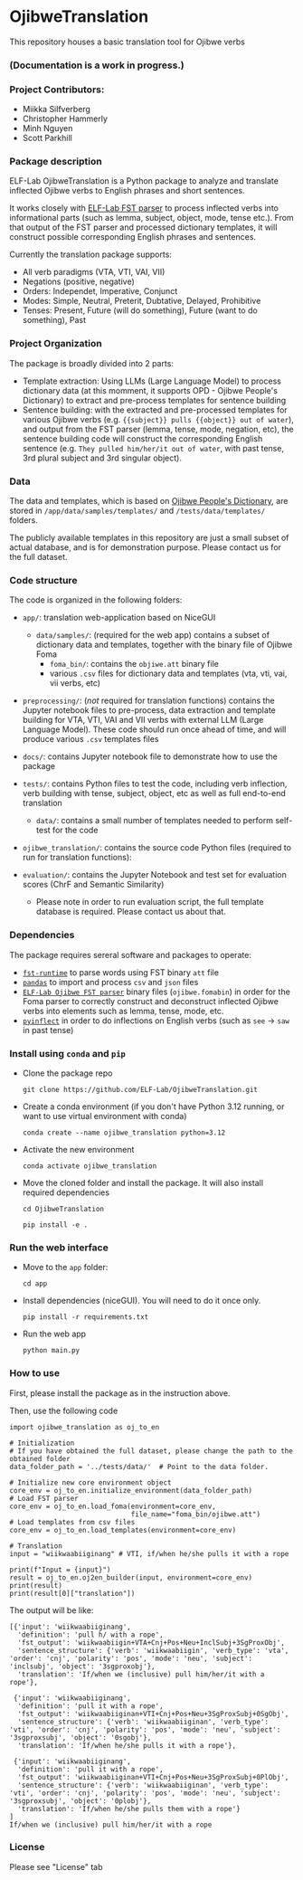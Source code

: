 # OjibweTranslation

This repository houses a basic translation tool for Ojibwe verbs

### (Documentation is a work in progress.)

### Project Contributors:
- Miikka Silfverberg
- Christopher Hammerly
- Minh Nguyen
- Scott Parkhill


### Package description
ELF-Lab OjibweTranslation is a Python package to analyze and translate inflected Ojibwe verbs to English phrases and short sentences. 

It works closely with [ELF-Lab FST parser](https://github.com/ELF-Lab/OjibweMorph) to process inflected verbs into informational parts (such as lemma, subject, object, mode, tense etc.). From that output of the FST parser and processed dictionary templates, it will construct possible corresponding English phrases and sentences. 

Currently the translation package supports:
- All verb paradigms (VTA, VTI, VAI, VII)
- Negations (positive, negative)
- Orders: Independet, Imperative, Conjunct
- Modes: Simple, Neutral, Preterit, Dubtative, Delayed, Prohibitive
- Tenses: Present, Future (will do something), Future (want to do something), Past

### Project Organization
The package is broadly divided into 2 parts:
- Template extraction: Using LLMs (Large Language Model) to process dictionary data (at this momment, it supports OPD - Ojibwe People's Dictionary) to extract and pre-process templates for sentence building
- Sentence building: with the extracted and pre-processed templates for various Ojibwe verbs (e.g. `{{subject}} pulls {{object}} out of water`), and output from the FST parser (lemma, tense, mode, negation, etc), the sentence building code will construct the corresponding English sentence (e.g. `They pulled him/her/it out of water`, with past tense, 3rd plural subject and 3rd singular object).

### Data
The data and templates, which is based on [Ojibwe People's Dictionary](https://ojibwe.lib.umn.edu/), are stored in `/app/data/samples/templates/` and `/tests/data/templates/` folders.

The publicly available templates in this repository are just a small subset of actual database, and is for demonstration purpose. Please contact us for the full dataset. 

### Code structure
The code is organized in the following folders:
- `app/`: translation web-application based on NiceGUI
  - `data/samples/`: (required for the web app) contains a subset of dictionary data and templates, together with the binary file of Ojibwe Foma
    - `foma_bin/`: contains the `objiwe.att` binary file
    - various `.csv` files for dictionary data and templates (vta, vti, vai, vii verbs, etc)
- `preprocessing/`: (*not* required for translation functions) contains the Jupyter notebook files to pre-process, data extraction and template building for VTA, VTI, VAI and VII verbs with external LLM (Large Language Model). These code should run once ahead of time, and will produce various `.csv` templates files
- `docs/`: contains Jupyter notebook file to demonstrate how to use the package
- `tests/`: contains Python files to test the code, including verb inflection, verb building with tense, subject, object, etc as well as full end-to-end translation
  - `data/`: contains a small number of templates needed to perform self-test for the code
- `ojibwe_translation/`: contains the source code Python files (required to run for translation functions):

- `evaluation/`: contains the Jupyter Notebook and test set for evaluation scores (ChrF and Semantic Similarity)
  - Please note in order to run evaluation script, the full template database is required. Please contact us about that. 

### Dependencies
The package requires sereral software and packages to operate:

- [`fst-runtime`](https://github.com/CultureFoundryCA/fst-runtime) to parse words using FST binary `att` file
- [`pandas`](https://pandas.pydata.org/docs/index.html) to import and process `csv` and `json` files
- [`ELF-Lab Ojibwe FST parser`](https://github.com/ELF-Lab/OjibweMorph) binary files (`ojibwe.fomabin`)  in order for the Foma parser to correctly construct and deconstruct inflected Ojibwe verbs into elements such as lemma, tense, mode, etc.
- [`pyinflect`](https://pypi.org/project/pyinflect/0.2.0/) in order to do inflections on English verbs (such as `see` -> `saw` in past tense)



### Install using `conda` and `pip`
- Clone the package repo
  
  `git clone https://github.com/ELF-Lab/OjibweTranslation.git`
- Create a conda environment (if you don't have Python 3.12 running, or want to use virtual environment with conda)
  
  `conda create --name ojibwe_translation python=3.12`
- Activate the new environment
  
  `conda activate ojibwe_translation`
- Move the cloned folder and install the package. It will also install required dependencies
  
  `cd OjibweTranslation`
  
  `pip install -e .`

### Run the web interface
- Move to the `app` folder:

  `cd app`
- Install dependencies (niceGUI). You will need to do it once only.
  
  `pip install -r requirements.txt`
- Run the web app
  
  `python main.py`


### How to use
First, please install the package as in the instruction above.

Then, use the following code

```
import ojibwe_translation as oj_to_en

# Initialization
# If you have obtained the full dataset, please change the path to the obtained folder
data_folder_path = '../tests/data/'  # Point to the data folder.

# Initialize new core environment object
core_env = oj_to_en.initialize_environment(data_folder_path)
# Load FST parser
core_env = oj_to_en.load_foma(environment=core_env, 
                              file_name="foma_bin/ojibwe.att")
# Load templates from csv files
core_env = oj_to_en.load_templates(environment=core_env)

# Translation
input = "wiikwaabiiginang" # VTI, if/when he/she pulls it with a rope

print(f"Input = {input}")
result = oj_to_en.oj2en_builder(input, environment=core_env)
print(result)
print(result[0]["translation"])
```
The output will be like:
```
[{'input': 'wiikwaabiiginang', 
  'definition': 'pull h/ with a rope', 
  'fst_output': 'wiikwaabiigin+VTA+Cnj+Pos+Neu+InclSubj+3SgProxObj', 
  'sentence_structure': {'verb': 'wiikwaabiigin', 'verb_type': 'vta', 'order': 'cnj', 'polarity': 'pos', 'mode': 'neu', 'subject': 'inclsubj', 'object': '3sgproxobj'}, 
  'translation': 'If/when we (inclusive) pull him/her/it with a rope'}, 
 
 {'input': 'wiikwaabiiginang', 
  'definition': 'pull it with a rope', 
  'fst_output': 'wiikwaabiiginan+VTI+Cnj+Pos+Neu+3SgProxSubj+0SgObj', 
  'sentence_structure': {'verb': 'wiikwaabiiginan', 'verb_type': 'vti', 'order': 'cnj', 'polarity': 'pos', 'mode': 'neu', 'subject': '3sgproxsubj', 'object': '0sgobj'}, 
  'translation': 'If/when he/she pulls it with a rope'}, 

 {'input': 'wiikwaabiiginang', 
  'definition': 'pull it with a rope', 
  'fst_output': 'wiikwaabiiginan+VTI+Cnj+Pos+Neu+3SgProxSubj+0PlObj', 
  'sentence_structure': {'verb': 'wiikwaabiiginan', 'verb_type': 'vti', 'order': 'cnj', 'polarity': 'pos', 'mode': 'neu', 'subject': '3sgproxsubj', 'object': '0plobj'}, 
  'translation': 'If/when he/she pulls them with a rope'}
]
If/when we (inclusive) pull him/her/it with a rope
```


### License
Please see "License" tab
